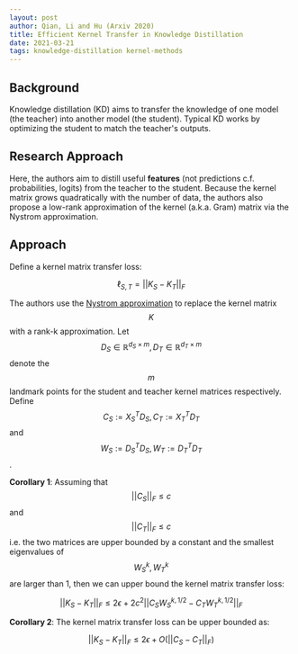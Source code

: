 ```yaml
---
layout: post
author: Qian, Li and Hu (Arxiv 2020)
title: Efficient Kernel Transfer in Knowledge Distillation
date: 2021-03-21
tags: knowledge-distillation kernel-methods
---
```


## Background

Knowledge distillation (KD) aims to transfer the knowledge of one model (the teacher)
into another model (the student). Typical KD works by optimizing the student to 
match the teacher's outputs.

## Research Approach

Here, the authors aim to distill useful **features** (not predictions c.f. probabilities, logits)
from the teacher to the student. Because the kernel matrix grows quadratically with the
number of data, the authors also propose a low-rank approximation of the kernel (a.k.a. Gram) matrix
via the Nystrom approximation.


## Approach

Define a kernel matrix transfer loss:

$$\ell_{S, T} = \lvert \lvert K_S - K_T \lvert \lvert_F$$

The authors use the [Nystrom approximation](/content/learning/kernel_methods/nystrom_method.md)
to replace the kernel matrix $$K$$ with a rank-k approximation. Let $$D_S \in \mathbb{R}^{d_S \times m},
D_T \in \mathbb{R}^{d_T \times m}$$ denote the $$m$$ landmark points for the student and teacher
kernel matrices respectively. Define $$C_S := X_S^T D_S, C_T := X_T^T D_T$$ and $$W_S := D_S^T D_S, W_T
:= D_T^T D_T$$.

__Corollary 1__: Assuming that $$\lvert \lvert C_S \lvert \lvert_F \leq c$$ and $$\lvert \lvert C_T \lvert \lvert_F \leq c$$
i.e. the two matrices are upper bounded by a constant and the smallest eigenvalues of $$W_S^k, W_T^k$$
are larger than 1, then we can upper bound the kernel matrix transfer loss:

$$\lvert \lvert K_S - K_T \lvert \lvert_F \leq 2 \epsilon + 2 c^2 \lvert \lvert C_S W_S^{k, 1/2} - C_T W_T^{k, 1/2} \lvert \lvert_F $$


__Corollary 2__: The kernel matrix transfer loss can be upper bounded as:

$$\lvert \lvert K_S - K_T \lvert \lvert_F \leq 2 \epsilon + O(\lvert \lvert C_S - C_T \lvert \lvert_F) $$

